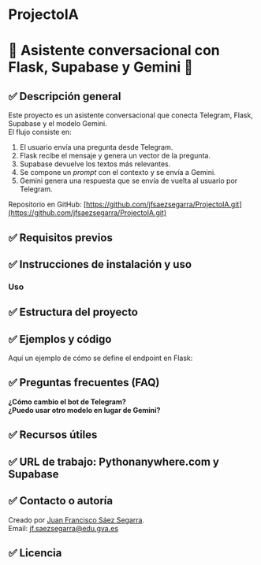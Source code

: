 
# ProjectoIA 
# 🚀 Asistente conversacional con Flask, Supabase y Gemini 🤖

## ✅ Descripción general
Este proyecto es un asistente conversacional que conecta Telegram, Flask, Supabase y el modelo Gemini.  
El flujo consiste en:
1. El usuario envía una pregunta desde Telegram.
2. Flask recibe el mensaje y genera un vector de la pregunta.
3. Supabase devuelve los textos más relevantes.
4. Se compone un *prompt* con el contexto y se envía a Gemini.
5. Gemini genera una respuesta que se envía de vuelta al usuario por Telegram.

Repositorio en GitHub: [https://github.com/jfsaezsegarra/ProjectoIA.git](https://github.com/jfsaezsegarra/ProjectoIA.git)

## ✅ Requisitos previos
<!-- Cada alumno debe indicar aquí qué requisitos necesita su proyecto (versión de Python, bibliotecas, cuentas, etc.) -->

## ✅ Instrucciones de instalación y uso
<!-- Cada alumno completará aquí los pasos para instalar su proyecto, por ejemplo: -->
### Uso


## ✅ Estructura del proyecto
<!-- Cada alumno completará aquí los pasos para instalar su proyecto, por ejemplo: -->

## ✅ Ejemplos y código
Aquí un ejemplo de cómo se define el endpoint en Flask:


## ✅ Preguntas frecuentes (FAQ)
**¿Cómo cambio el bot de Telegram?**  
**¿Puedo usar otro modelo en lugar de Gemini?**  


## ✅ Recursos útiles
<!-- Cada alumno añadirá la URL de su entorno de trabajo o despliegue -->

## ✅ URL de trabajo: Pythonanywhere.com y Supabase
<!-- Cada alumno añadirá la URL de su entorno de trabajo o despliegue -->

## ✅ Contacto o autoría
Creado por [Juan Francisco Sáez Segarra](https://github.com/jfsaezsegarra).  
Email: jf.saezsegarra@edu.gva.es

## ✅ Licencia


